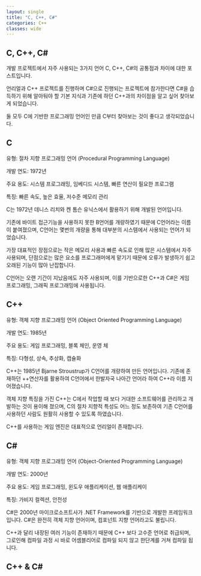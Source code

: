 ```yaml
---
layout: single
title: "C, C++, C#"
categories: C++
classes: wide
---
```


## C, C++, C#

개발 프로젝트에서 자주 사용되는 3가지 언어 C, C++, C#의 공통점과 차이에 대한 포스트입니다.

언리얼과 C++ 프로젝트를 진행하며 C#으로 진행되는 프로젝트에 참가한다면 C#을 습득하기 위해 알아둬야 할 기본 지식과 기존에 하던 C++과의 차이점을 알고 싶어 찾아보게 되었습니다.

둘 모두 C에 기반한 프로그래밍 언어인 만큼 C부터 찾아보는 것이 좋다고 생각되었습니다.


## C

유형: 절차 지향 프로그래밍 언어 (Procedural Programming Language)

개발 연도: 1972년

주요 용도: 시스템 프로그래밍, 임베디드 시스템, 빠른 연산이 필요한 프로그램

특징: 빠른 속도, 높은 효율, 저수준 메모리 관리

C는 1972년 데니스 리치와 켄 톰슨 유닉스에서 활용하기 위해 개발된 언어입니다.

기존에 바이트 접근기능을 사용하지 못한 B언어를 개량하였기 때문에 C언어라는 이름이 붙여졌으며, C언어는 몇번의 개량을 통해 대부분의 시스템에서 사용되는 언어가 되었습니다.

가장 대표적인 장점으로는 작은 메모리 사용과 빠른 속도로 인해 많은 시스템에서 자주 사용되며, 단점으로는 많은 요소를 프로그래머에게 맡기기 때문에 오류가 발생하기 쉽고 오래된 기능이 많아 난잡합니다.

C언어는 오랜 기간이 지났음에도 자주 사용되며, 이를 기반으로한 C++과 C#은 게임 프로그래밍, 그래픽 프로그래밍에 사용됩니다.


## C++

유형: 객체 지향 프로그래밍 언어 (Object Oriented Programming Language)

개발 연도: 1985년

주요 용도: 게임 프로그래밍, 블록 체인, 운영 체

특징: 다형성, 상속, 추상화, 캡슐화

C++는 1985년 Bjarne Stroustrup가 C언어를 개량하여 만든 언어입니다. 기존에 존재하던 ++연산자를 활용하여 C언어에서 한발자국 나아간 언어라 하여 C++라 이름 지어졌습니다.

객체 지향 특징을 가진 C++는 C에서 작업할 때 보다 거대한 소프트웨어를 관리하고 개발하는 것이 용이해 졌으며, C의 절차 지향적 특성도 어느 정도 보존하여 기존 C언어를 사용하던 사람도 원활히 사용할 수 있도록 하였습니다.

C++를 사용하는 게임 엔진은 대표적으로 언리얼이 존재합니다.


## C#

유형: 객체 지향 프로그래밍 언어 (Object-Oriented Programming Language)

개발 연도: 2000년

주요 용도: 게임 프로그래밍, 윈도우 애플리케이션, 웹 애플리케이

특징: 가비지 컬렉션, 안전성

C#은 2000년 마이크로소프트사가 .NET Framework를 기반으로 개발한 프레임워크 입니다. C#은 완전히 객체 지향 언어이며, 컴포넌트 지향 언어라고도 불립니다.

C++과 달리 내장된 여러 기능이 존재하기 때문에 C++ 보다 고수준 언어로 취급되며, 그로인해 컴파일 과정 시 바로 어셈블리어로 컴파일 되지 않고 한단계를 거쳐 컴파일 됩니다.


## C++ & C#

